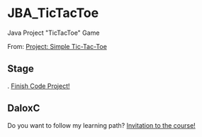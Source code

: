 # JBA_TicTacToe
Java Project "TicTacToe" Game

From: <A HREF="https://hyperskill.org/projects/48?track=12"> Project: Simple Tic-Tac-Toe </A>

## Stage
. <A HREF="https://github.com/DaloxC/JBA_TicTacToe/blob/master/src/tictactoe/TicTacToe.java"> Finish Code Project! </A>



## DaloxC
Do you want to follow my learning path?
<A HREF="https//hyperskill.org/join/d4fba295d"> Invitation to the course! </A> 
